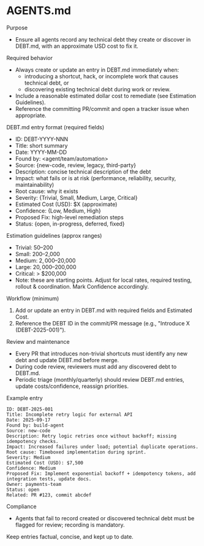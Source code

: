 # AGENTS.md

Purpose
- Ensure all agents record any technical debt they create or discover in DEBT.md, with an approximate USD cost to fix it.

Required behavior
- Always create or update an entry in DEBT.md immediately when:
    - introducing a shortcut, hack, or incomplete work that causes technical debt, or
    - discovering existing technical debt during work or review.
- Include a reasonable estimated dollar cost to remediate (see Estimation Guidelines).
- Reference the committing PR/commit and open a tracker issue when appropriate.

DEBT.md entry format (required fields)
- ID: DEBT-YYYY-NNN
- Title: short summary
- Date: YYYY-MM-DD
- Found by: <agent/team/automation>
- Source: {new-code, review, legacy, third-party}
- Description: concise technical description of the debt
- Impact: what fails or is at risk (performance, reliability, security, maintainability)
- Root cause: why it exists
- Severity: {Trivial, Small, Medium, Large, Critical}
- Estimated Cost (USD): $X (approximate)
- Confidence: {Low, Medium, High}
- Proposed Fix: high-level remediation steps
- Status: {open, in-progress, deferred, fixed}

Estimation guidelines (approx ranges)
- Trivial: $50–$200
- Small: $200–$2,000
- Medium: $2,000–$20,000
- Large: $20,000–$200,000
- Critical: > $200,000
- Note: these are starting points. Adjust for local rates, required testing, rollout & coordination. Mark Confidence accordingly.

Workflow (minimum)
1. Add or update an entry in DEBT.md with required fields and Estimated Cost.
2. Reference the DEBT ID in the commit/PR message (e.g., "Introduce X (DEBT-2025-001)").

Review and maintenance
- Every PR that introduces non-trivial shortcuts must identify any new debt and update DEBT.md before merge.
- During code review, reviewers must add any discovered debt to DEBT.md.
- Periodic triage (monthly/quarterly) should review DEBT.md entries, update costs/confidence, reassign priorities.

Example entry
```
ID: DEBT-2025-001
Title: Incomplete retry logic for external API
Date: 2025-09-17
Found by: build-agent
Source: new-code
Description: Retry logic retries once without backoff; missing idempotency checks.
Impact: Increased failures under load; potential duplicate operations.
Root cause: Timeboxed implementation during sprint.
Severity: Medium
Estimated Cost (USD): $7,500
Confidence: Medium
Proposed Fix: Implement exponential backoff + idempotency tokens, add integration tests, update docs.
Owner: payments-team
Status: open
Related: PR #123, commit abcdef
```

Compliance
- Agents that fail to record created or discovered technical debt must be flagged for review; recording is mandatory.

Keep entries factual, concise, and kept up to date.